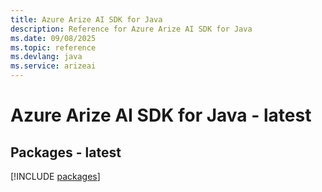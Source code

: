 ```yaml
---
title: Azure Arize AI SDK for Java
description: Reference for Azure Arize AI SDK for Java
ms.date: 09/08/2025
ms.topic: reference
ms.devlang: java
ms.service: arizeai
---
```

# Azure Arize AI SDK for Java - latest
## Packages - latest
[!INCLUDE [packages](arize-ai-index.md)]